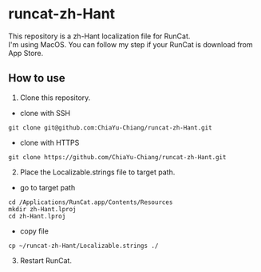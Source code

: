 # runcat-zh-Hant

This repository is a zh-Hant localization file for RunCat.
<br>I'm using MacOS. You can follow my step if your RunCat is download from App Store.

## How to use

1. Clone this repository.
* clone with SSH
```shell
git clone git@github.com:ChiaYu-Chiang/runcat-zh-Hant.git
```
* clone with HTTPS
```shell
git clone https://github.com/ChiaYu-Chiang/runcat-zh-Hant.git
```
2. Place the Localizable.strings file to target path.
* go to target path
```shell
cd /Applications/RunCat.app/Contents/Resources
mkdir zh-Hant.lproj
cd zh-Hant.lproj
```
* copy file
```shell
cp ~/runcat-zh-Hant/Localizable.strings ./
```
3. Restart RunCat.
